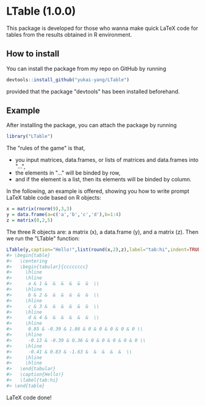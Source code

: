<!-- README.md is generated from README.Rmd. Please edit that file -->
LTable (1.0.0)
==============

This package is developed for those who wanna make quick LaTeX code for tables from the results obtained in R environment.

How to install
--------------

You can install the package from my repo on GitHub by running

``` r
devtools::install_github("yukai-yang/LTable")
```

provided that the package "devtools" has been installed beforehand.

Example
-------

After installing the package, you can attach the package by running

``` r
library("LTable")
```

The "rules of the game" is that,

-   you input matrices, data.frames, or lists of matrices and data.frames into "...",
-   the elements in "..." will be binded by row,
-   and if the element is a list, then its elements will be binded by column.

In the following, an example is offered, showing you how to write prompt LaTeX table code based on R objects:

``` r
x = matrix(rnorm(9),3,3)
y = data.frame(a=c('a','b','c','d'),b=1:4)
z = matrix(0,2,5)
```

The three R objects are: a matrix (x), a data.frame (y), and a matrix (z). Then we run the "LTable" function:

``` r
LTable(y,caption="Hello!",list(round(x,2),z),label="tab:hi",indent=TRUE)
#> \begin{table}
#>   \centering
#>   \begin{tabular}{cccccccc}
#>     \hline
#>     \hline
#>      a & 1 &  &  &  &  &  &  \\
#>     \hline
#>      b & 2 &  &  &  &  &  &  \\
#>     \hline
#>      c & 3 &  &  &  &  &  &  \\
#>     \hline
#>      d & 4 &  &  &  &  &  &  \\
#>     \hline
#>      0.85 & -0.39 & 1.86 & 0 & 0 & 0 & 0 & 0 \\
#>     \hline
#>      -0.13 & -0.39 & 0.36 & 0 & 0 & 0 & 0 & 0 \\
#>     \hline
#>      -0.41 & 0.83 & -1.63 &  &  &  &  &  \\
#>     \hline
#>     \hline
#>   \end{tabular}
#>   \caption{Hello!}
#>   \label{tab:hi}
#> \end{table}
```

LaTeX code done!
